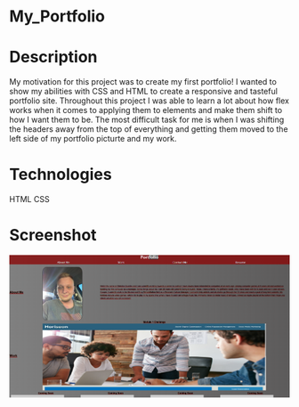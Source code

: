 # My_Portfolio

# Description
My motivation for this project was to create my first portfolio! I wanted to show my abilities with CSS and HTML to create a responsive and tasteful portfolio site. Throughout this project I was able to learn a lot about how flex works when it comes to applying them to elements and make them shift to how I want them to be. The most difficult task for me is when I was shifting the headers away from the top of everything and getting them moved to the left side of my portfolio picturte and my work. 

# Technologies 
HTML
CSS

# Screenshot 

![Alt text](/assets/Image/Portfolio%20Image.png "Project Example")
